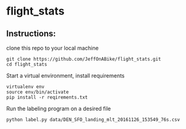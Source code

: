 # flight_stats

## Instructions:

clone this repo to your local machine
```
git clone https://github.com/JeffOnABike/flight_stats.git
cd flight_stats
```

Start a virtual environment, install requirements
```
virtualenv env
source env/bin/activate
pip install -r reqirements.txt
```

Run the labeling program on a desired file
```
python label.py data/DEN_SFO_landing_mlt_20161126_153549_76s.csv
```